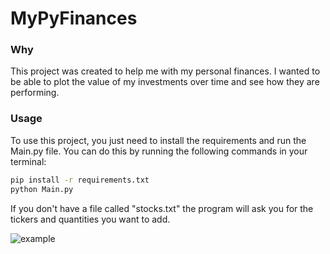 # MyPyFinances

### Why
This project was created to help me with my personal finances. I wanted to be able to plot the value of my investments over time and see how they are performing.

### Usage
To use this project, you just need to install the requirements and run the Main.py file. You can do this by running the following commands in your terminal:

```bash
pip install -r requirements.txt
python Main.py
```

If you don't have a file called "stocks.txt" the program will ask you for the tickers and quantities you want to add.

![example](https://github.com/AndreaTorti-01/MyPyFinances/assets/74457299/04be2e9f-8b69-4812-906c-42f22d774e1e)
